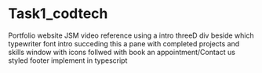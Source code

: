 # Task1_codtech
Portfolio website
JSM video reference using a intro threeD div beside which typewriter font intro 
succeding this a pane with completed projects and skills window with icons 
follwed with book an appointment/Contact us styled footer implement in typescript

